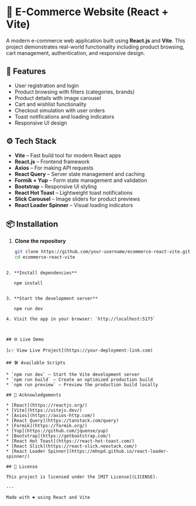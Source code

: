 # 🛒 E-Commerce Website (React + Vite)

A modern e-commerce web application built using **React.js** and **Vite**. This project demonstrates real-world functionality including product browsing, cart management, authentication, and responsive design.

## 🚀 Features

- User registration and login
- Product browsing with filters (categories, brands)
- Product details with image carousel
- Cart and wishlist functionality
- Checkout simulation with user orders
- Toast notifications and loading indicators
- Responsive UI design

## ⚙️ Tech Stack

- **Vite** – Fast build tool for modern React apps
- **React.js** – Frontend framework
- **Axios** – For making API requests
- **React Query** – Server state management and caching
- **Formik + Yup** – Form state management and validation
- **Bootstrap** – Responsive UI styling
- **React Hot Toast** – Lightweight toast notifications
- **Slick Carousel** – Image sliders for product previews
- **React Loader Spinner** – Visual loading indicators

## 📦 Installation

1. **Clone the repository**
   ```bash
   git clone https://github.com/your-username/ecommerce-react-vite.git
   cd ecommerce-react-vite
````

2. **Install dependencies**

   npm install
   

3. **Start the development server**

   npm run dev

4. Visit the app in your browser: `http://localhost:5173`



## 🌐 Live Demo

[👉 View Live Project](https://your-deployment-link.com)

## 🛠 Available Scripts

* `npm run dev` – Start the Vite development server
* `npm run build` – Create an optimized production build
* `npm run preview` – Preview the production build locally

## 🙌 Acknowledgements

* [React](https://reactjs.org/)
* [Vite](https://vitejs.dev/)
* [Axios](https://axios-http.com/)
* [React Query](https://tanstack.com/query)
* [Formik](https://formik.org/)
* [Yup](https://github.com/jquense/yup)
* [Bootstrap](https://getbootstrap.com/)
* [React Hot Toast](https://react-hot-toast.com/)
* [React Slick](https://react-slick.neostack.com/)
* [React Loader Spinner](https://mhnpd.github.io/react-loader-spinner/)

## 📄 License

This project is licensed under the [MIT License](LICENSE).

---

Made with ❤️ using React and Vite


